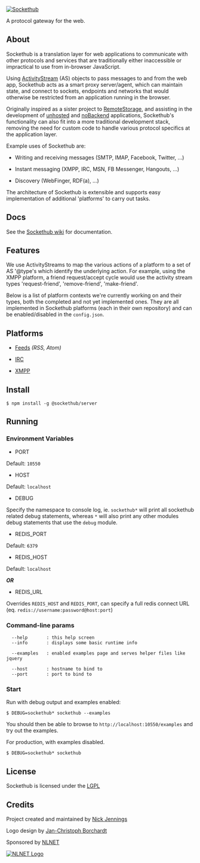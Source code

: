 [![Sockethub](http://sockethub.org/res/img/sockethub-logo.svg)](http://sockethub.org)

A protocol gateway for the web.

## About

Sockethub is a translation layer for web applications to communicate with 
other protocols and services that are traditionally either inaccessible or 
impractical to use from in-browser JavaScript.

Using [ActivityStream](http://activitystrea.ms/) (AS) objects to pass messages 
to and from the web app, Sockethub acts as a smart proxy server/agent, which 
can maintain state, and connect to sockets, endpoints and networks that would 
otherwise be restricted from an application running in the browser.

Originally inspired as a sister project to 
[RemoteStorage](https://remotestorage.io), and assisting in the development of 
[unhosted](http://unhosted.org) and [noBackend](http://nobackend.org) 
applications, Sockethub's functionality can also fit into a more traditional 
development stack, removing the need for custom code to handle various protocol 
specifics at the application layer.

Example uses of Sockethub are:

* Writing and receiving messages (SMTP, IMAP, Facebook, Twitter, ...)

* Instant messaging (XMPP, IRC, MSN, FB Messenger, Hangouts, ...)

* Discovery (WebFinger, RDF(a), ...)

The architecture of Sockethub is extensible and supports easy implementation 
of additional 'platforms' to carry out tasks.

## Docs

See the [Sockethub wiki](https://github.com/sockethub/sockethub/wiki) for 
documentation.

## Features

We use ActivityStreams to map the various actions of a platform to a set of AS 
'@type's which identify the underlying action. For example, using the XMPP 
platform, a friend request/accept cycle would use the activity stream types 
'request-friend', 'remove-friend', 'make-friend'.

Below is a list of platform contexts we're currently working on and their types,
both the completed and not yet implemented ones. They are all implemented in 
Sockethub platforms (each in their own repository) and can be enabled/disabled 
in the `config.json`.

## Platforms

* [Feeds](../platform-feeds) *(RSS, Atom)*

* [IRC](../platform-irc) 

* [XMPP](../platform-xmpp) 

## Install

`$ npm install -g @sockethub/server`

## Running

### Environment Variables

* PORT

Default: `10550`

* HOST 

Default: `localhost`

* DEBUG

Specify the namespace to console log, ie. `sockethub*` will print all sockethub 
related debug statements, whereas `*` will also print any other modules debug 
statements that use the `debug` module.

* REDIS_PORT

Default: `6379`

* REDIS_HOST

Default: `localhost`

***OR***

* REDIS_URL

Overrides `REDIS_HOST` and `REDIS_PORT`, can specify a full redis connect URL 
(eq. `redis://username:password@host:port`)

### Command-line params

```
  --help       : this help screen
  --info       : displays some basic runtime info

  --examples   : enabled examples page and serves helper files like jquery

  --host       : hostname to bind to
  --port       : port to bind to
```

### Start

Run with debug output and examples enabled:

`$ DEBUG=sockethub* sockethub --examples`

You should then be able to browse to `http://localhost:10550/examples` and try 
out the examples.

For production, with examples disabled.

`$ DEBUG=sockethub* sockethub`

## License

Sockethub is licensed under the 
[LGPL](https://github.com/sockethub/sockethub/blob/master/LICENSE)

## Credits

Project created and maintained by [Nick Jennings](http://github.com/silverbucket)

Logo design by [Jan-Christoph Borchardt](http://jancborchardt.net)

Sponsored by [NLNET](http://nlnet.nl)

[![NLNET Logo](http://sockethub.org/res/img/nlnet-logo.svg)](http://nlnet.nl)

